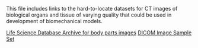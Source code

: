 This file includes links to the hard-to-locate datasets for CT images of biological organs and tissue of varying quality that could be used in development of biomechanical models.

[Life Science Database Archive for body parts images](https://dbarchive.biosciencedbc.jp/en/bodyparts3d/desc.html)
[DICOM Image Sample Set](http://www.osirix-viewer.com/resources/dicom-image-library/)
